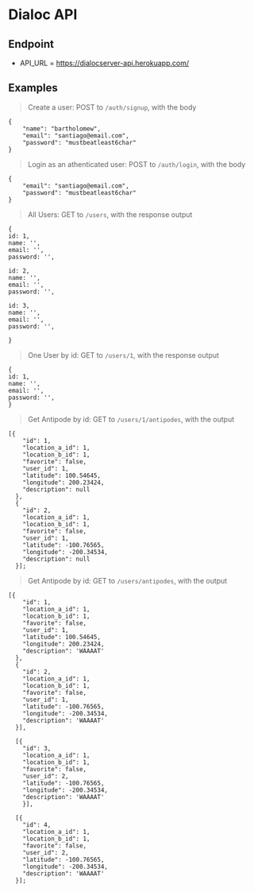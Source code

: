 # Dialoc API

## Endpoint

* API_URL = https://dialocserver-api.herokuapp.com/

## Examples
> Create a user: POST to `/auth/signup`, with the body

```
{
	"name": "bartholomew",
	"email": "santiago@email.com",
	"password": "mustbeatleast6char"
}
```
> Login as an athenticated user: POST to `/auth/login`, with the body

```
{
	"email": "santiago@email.com",
	"password": "mustbeatleast6char"
}
```

> All Users: GET to `/users`, with the response output

```
{
id: 1,
name: '',
email: '',
password: '',

id: 2,
name: '',
email: '',
password: '',

id: 3,
name: '',
email: '',
password: '',

}
```

> One User by id: GET to `/users/1`, with the response output

```
{
id: 1,
name: '',
email: '',
password: '',
}
```

> Get Antipode by id: GET to `/users/1/antipodes`, with the output

```
[{
    "id": 1,
    "location_a_id": 1,
    "location_b_id": 1,
    "favorite": false,
    "user_id": 1,
    "latitude": 100.54645,
    "longitude": 200.23424,
    "description": null
  },
  {
    "id": 2,
    "location_a_id": 1,
    "location_b_id": 1,
    "favorite": false,
    "user_id": 1,
    "latitude": -100.76565,
    "longitude": -200.34534,
    "description": null
  }];

```

> Get Antipode by id: GET to `/users/antipodes`, with the output

```
[{
    "id": 1,
    "location_a_id": 1,
    "location_b_id": 1,
    "favorite": false,
    "user_id": 1,
    "latitude": 100.54645,
    "longitude": 200.23424,
    "description": 'WAAAAT'
  },
  {
    "id": 2,
    "location_a_id": 1,
    "location_b_id": 1,
    "favorite": false,
    "user_id": 1,
    "latitude": -100.76565,
    "longitude": -200.34534,
    "description": 'WAAAAT'
  }],

  [{
    "id": 3,
    "location_a_id": 1,
    "location_b_id": 1,
    "favorite": false,
    "user_id": 2,
    "latitude": -100.76565,
    "longitude": -200.34534,
    "description": 'WAAAAT'
    }],

  [{
    "id": 4,
    "location_a_id": 1,
    "location_b_id": 1,
    "favorite": false,
    "user_id": 2,
    "latitude": -100.76565,
    "longitude": -200.34534,
    "description": 'WAAAAT'
  }];


```
